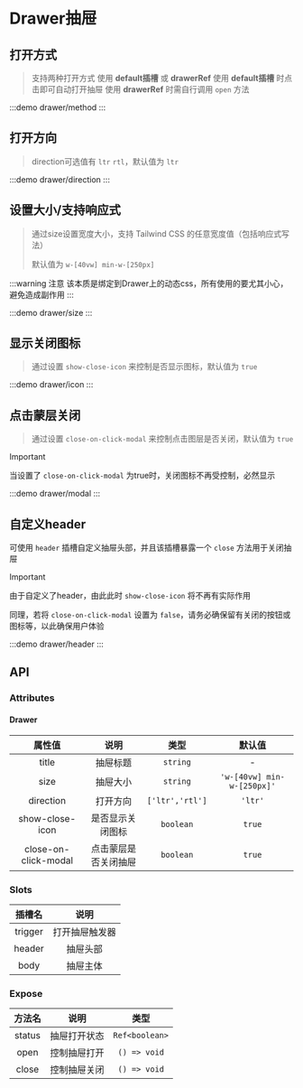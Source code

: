 # Drawer抽屉

## 打开方式
> 支持两种打开方式 使用 **default插槽** 或 **drawerRef** 
> 使用 **default插槽** 时点击即可自动打开抽屉
> 使用 **drawerRef** 时需自行调用 `open` 方法

:::demo drawer/method
:::

## 打开方向 
>  direction可选值有 `ltr` `rtl`，默认值为 `ltr`

:::demo drawer/direction
:::

## 设置大小/支持响应式
> 通过size设置宽度大小，支持 Tailwind CSS 的任意宽度值（包括响应式写法）
> >
> 默认值为 `w-[40vw] min-w-[250px]` 

:::warning 注意
该本质是绑定到Drawer上的动态css，所有使用的要尤其小心，避免造成副作用
:::

:::demo drawer/size
:::

## 显示关闭图标

>通过设置 `show-close-icon` 来控制是否显示图标，默认值为 `true`

:::demo drawer/icon
:::


## 点击蒙层关闭
>通过设置 `close-on-click-modal` 来控制点击图层是否关闭，默认值为 `true`


> [!IMPORTANT]
> 当设置了 `close-on-click-modal` 为true时，关闭图标不再受控制，必然显示

:::demo drawer/modal
:::


## 自定义header
可使用 `header` 插槽自定义抽屉头部，并且该插槽暴露一个 `close` 方法用于关闭抽屉
> [!IMPORTANT]
> 由于自定义了header，由此此时 `show-close-icon` 将不再有实际作用
>> 
> 同理，若将 `close-on-click-modal` 设置为 `false`，请务必确保留有关闭的按钮或图标等，以此确保用户体验

:::demo drawer/header
:::

## API

### Attributes

#### Drawer
|        属性值        |         说明         |      类型       |           默认值           |
| :------------------: | :------------------: | :-------------: | :------------------------: |
|        title         |       抽屉标题       |    `string`     |             -              |
|         size         |       抽屉大小       |    `string`     | `'w-[40vw] min-w-[250px]'` |
|      direction       |       打开方向       | `['ltr','rtl']` |          `'ltr'`           |
|   show-close-icon    |   是否显示关闭图标   |    `boolean`    |           `true`           |
| close-on-click-modal | 点击蒙层是否关闭抽屉 |    `boolean`    |           `true`           |

### Slots
| 插槽名  |      说明      |
| :-----: | :------------: |
| trigger | 打开抽屉触发器 |
| header  |    抽屉头部    |
|  body   |    抽屉主体    |


### Expose
| 方法名 |     说明     |      类型      |
| :----: | :----------: | :------------: |
| status | 抽屉打开状态 | `Ref<boolean>` |
|  open  | 控制抽屉打开 |  `() => void`  |
| close  | 控制抽屉关闭 |  `() => void`  |